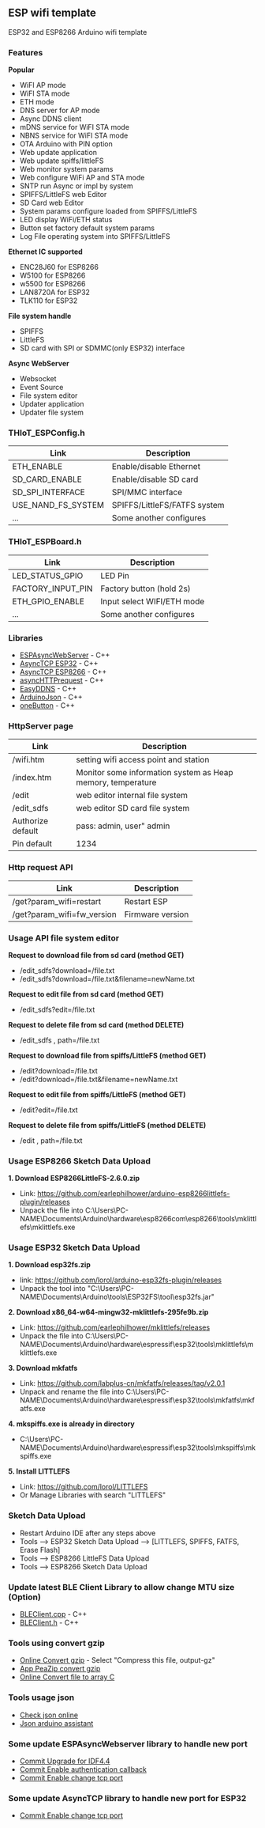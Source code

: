 ## ESP wifi template
ESP32 and ESP8266 Arduino wifi template 

### Features
**Popular**
  - WiFI AP mode
  - WiFI STA mode
  - ETH mode
  - DNS server for AP mode
  - Async DDNS client
  - mDNS service for WiFI  STA mode
  - NBNS service for WiFI  STA mode
  - OTA Arduino with PIN option
  - Web update application
  - Web update spiffs/littleFS
  - Web monitor system params
  - Web configure WiFi AP and STA mode
  - SNTP run Async or impl by system
  - SPIFFS/LittleFS web Editor
  - SD Card web Editor
  - System params configure loaded from SPIFFS/LittleFS
  - LED display WiFi/ETH status
  - Button set factory default system params
  - Log File operating system into SPIFFS/LittleFS

**Ethernet IC supported**
  - ENC28J60 for ESP8266
  - W5100 for ESP8266
  - w5500 for ESP8266
  - LAN8720A for ESP32
  - TLK110 for ESP32

**File system handle**
  - SPIFFS
  - LittleFS
  - SD card with SPI or SDMMC(only ESP32) interface

**Async WebServer**
  - Websocket
  - Event Source
  - File system editor
  - Updater application
  - Updater file system

### THIoT_ESPConfig.h
| Link | Description |
| ------ | ------ |
| ETH_ENABLE | Enable/disable Ethernet |
| SD_CARD_ENABLE | Enable/disable SD card |
| SD_SPI_INTERFACE | SPI/MMC interface |
| USE_NAND_FS_SYSTEM | SPIFFS/LittleFS/FATFS system |
| ... | Some another configures |

### THIoT_ESPBoard.h
| Link | Description |
| ------ | ------ |
| LED_STATUS_GPIO | LED Pin |
| FACTORY_INPUT_PIN | Factory button (hold 2s) |
| ETH_GPIO_ENABLE | Input select WIFI/ETH mode |
| ... | Some another configures |

### Libraries
- [ESPAsyncWebServer](https://github.com/me-no-dev/ESPAsyncWebServer) - C++
- [AsyncTCP ESP32](https://github.com/me-no-dev/AsyncTCP) - C++
- [AsyncTCP ESP8266](https://github.com/me-no-dev/ESPAsyncTCP) - C++
- [asyncHTTPrequest](https://github.com/boblemaire/asyncHTTPrequest) - C++
- [EasyDDNS](https://github.com/ayushsharma82/EasyDDNS) - C++
- [ArduinoJson](https://github.com/bblanchon/ArduinoJson/tree/5.x) - C++
- [oneButton](https://github.com/mathertel/OneButton) - C++

### HttpServer page
| Link | Description |
| ------ | ------ |
| /wifi.htm | setting wifi access point and station |
| /index.htm | Monitor some information system as Heap memory, temperature |
| /edit | web editor internal file system |
| /edit_sdfs | web editor SD card file system |
| Authorize default | pass: admin, user" admin |
| Pin default | 1234 |

### Http request API
| Link | Description |
| ------ | ------ |
| /get?param_wifi=restart | Restart ESP |
| /get?param_wifi=fw_version | Firmware version |

### Usage API file system editor
**Request to download file from sd card (method GET)**
  - /edit_sdfs?download=/file.txt
  - /edit_sdfs?download=/file.txt&filename=newName.txt

**Request to edit file from sd card (method GET)**
  - /edit_sdfs?edit=/file.txt

**Request to delete file from sd card (method DELETE)**
  - /edit_sdfs , path=/file.txt

**Request to download file from spiffs/LittleFS (method GET)**
  - /edit?download=/file.txt
  - /edit?download=/file.txt&filename=newName.txt

**Request to edit file from spiffs/LittleFS (method GET)**
  - /edit?edit=/file.txt

**Request to delete file from spiffs/LittleFS (method DELETE)**
  - /edit , path=/file.txt

### Usage ESP8266 Sketch Data Upload
**1. Download ESP8266LittleFS-2.6.0.zip**
  - Link: https://github.com/earlephilhower/arduino-esp8266littlefs-plugin/releases
  - Unpack the file into C:\Users\PC-NAME\Documents\Arduino\hardware\esp8266com\esp8266\tools\mklittlefs\mklittlefs.exe

### Usage ESP32 Sketch Data Upload
**1. Download esp32fs.zip**
  - link: https://github.com/lorol/arduino-esp32fs-plugin/releases
  - Unpack the tool into "C:\Users\PC-NAME\Documents\Arduino\tools\ESP32FS\tool\esp32fs.jar"

**2. Download x86_64-w64-mingw32-mklittlefs-295fe9b.zip**
  - Link: https://github.com/earlephilhower/mklittlefs/releases
  - Unpack the file into C:\Users\PC-NAME\Documents\Arduino\hardware\espressif\esp32\tools\mklittlefs\mklittlefs.exe

**3. Download mkfatfs**
  - Link: https://github.com/labplus-cn/mkfatfs/releases/tag/v2.0.1
  - Unpack and rename the file into C:\Users\PC-NAME\Documents\Arduino\hardware\espressif\esp32\tools\mkfatfs\mkfatfs.exe

**4. mkspiffs.exe is already in directory**
  - C:\Users\PC-NAME\Documents\Arduino\hardware\espressif\esp32\tools\mkspiffs\mkspiffs.exe

**5. Install LITTLEFS**
  - Link: https://github.com/lorol/LITTLEFS
  - Or Manage Libraries with search "LITTLEFS"

### Sketch Data Upload
  - Restart Arduino IDE after any steps above
  - Tools --> ESP32 Sketch Data Upload --> [LITTLEFS, SPIFFS, FATFS, Erase Flash]
  - Tools --> ESP8266 LittleFS Data Upload
  - Tools --> ESP8266 Sketch Data Upload

### Update latest BLE Client Library to allow change MTU size (Option)
- [BLEClient.cpp](https://github.com/espressif/arduino-esp32/blob/master/libraries/BLE/src/BLEClient.cpp) - C++
- [BLEClient.h](https://github.com/espressif/arduino-esp32/blob/master/libraries/BLE/src/BLEClient.h) - C++

### Tools using convert gzip
- [Online Convert gzip](https://online-converting.com/archives/convert-to-gzip/) - Select "Compress this file, output-gz"
- [App PeaZip convert gzip](https://peazip.github.io/index.html)
- [Online Convert file to array C](http://tomeko.net/online_tools/file_to_hex.php?lang=en)

### Tools usage json
- [Check json online](http://json.parser.online.fr/)
- [Json arduino assistant](https://arduinojson.org/v5/assistant/)

### Some update ESPAsyncWebserver library to handle new port
- [Commit Upgrade for IDF4.4](https://github.com/TienHuyIoT/ESPAsyncWebServer/commit/15047582660096ce478df061b014545f131197e5)
- [Commit Enable authentication callback](https://github.com/TienHuyIoT/ESPAsyncWebServer/commit/6eb5b1b8914b4a36d9d655350734c1dedeaeeba7)
- [Commit Enable change tcp port](https://github.com/TienHuyIoT/ESPAsyncWebServer/commit/68610ad0c9efe5666f71529c78c008d41f0324e3)

### Some update AsyncTCP library to handle new port for ESP32
- [Commit Enable change tcp port](https://github.com/TienHuyIoT/AsyncTCP/commit/66c82d67ff3e2571d3b4989529bb6511060f377f)
